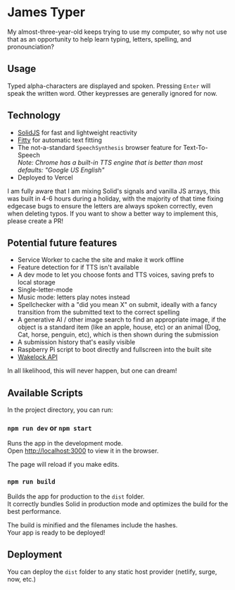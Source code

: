 # James Typer

My almost-three-year-old keeps trying to use my computer, so why not use that as an opportunity to help learn typing, letters, spelling, and pronounciation?

## Usage

Typed alpha-characters are displayed and spoken. Pressing `Enter` will speak the written word. Other keypresses are generally ignored for now.

## Technology

- [SolidJS](https://www.solidjs.com/) for fast and lightweight reactivity
- [Fitty](https://github.com/rikschennink/fitty) for automatic text fitting
- The not-a-standard `SpeechSynthesis` browser feature for Text-To-Speech<br> _Note: Chrome has a built-in TTS engine that is better than most defaults: "Google US English"_
- Deployed to Vercel

I am fully aware that I am mixing Solid's signals and vanilla JS arrays, this was built in 4-6 hours during a holiday, with the majority of that time fixing edgecase bugs to ensure the letters are always spoken correctly, even when deleting typos. If you want to show a better way to implement this, please create a PR!

## Potential future features

- Service Worker to cache the site and make it work offline
- Feature detection for if TTS isn't available
- A dev mode to let you choose fonts and TTS voices, saving prefs to local storage
- Single-letter-mode
- Music mode: letters play notes instead
- Spellchecker with a "did you mean X" on submit, ideally with a fancy transition from the submitted text to the correct spelling
- A generative AI / other image search to find an appropriate image, if the object is a standard item (like an apple, house, etc) or an animal (Dog, Cat, horse, penguin, etc), which is then shown during the submission
- A submission history that's easily visible
- Raspberry Pi script to boot directly and fullscreen into the built site
- [Wakelock API](https://www.educative.io/answers/how-to-keep-your-screen-awake-using-javascript)

In all likelihood, this will never happen, but one can dream!

## Available Scripts

In the project directory, you can run:

### `npm run dev` or `npm start`

Runs the app in the development mode.<br>
Open [http://localhost:3000](http://localhost:3000) to view it in the browser.

The page will reload if you make edits.<br>

### `npm run build`

Builds the app for production to the `dist` folder.<br>
It correctly bundles Solid in production mode and optimizes the build for the best performance.

The build is minified and the filenames include the hashes.<br>
Your app is ready to be deployed!

## Deployment

You can deploy the `dist` folder to any static host provider (netlify, surge, now, etc.)
